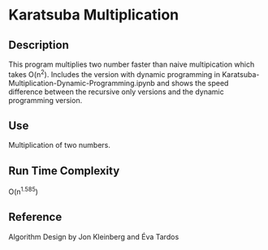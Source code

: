 # Karatsuba Multiplication

## Description
This program multiplies two number faster than naive multipication which takes O(n<sup>2</sup>).
Includes the version with dynamic programming in Karatsuba-Multiplication-Dynamic-Programming.ipynb
and shows the speed difference between the recursive only versions and the dynamic programming version.
 
## Use
Multiplication of two numbers. 

## Run Time Complexity
O(n<sup>1.585</sup>)

## Reference
Algorithm Design
by Jon Kleinberg and Éva Tardos
